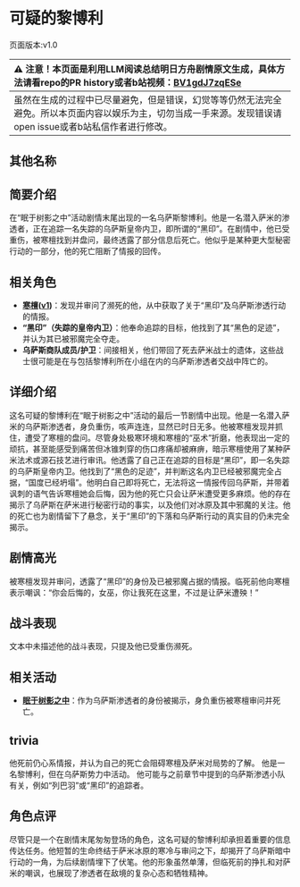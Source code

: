 # 可疑的黎博利
页面版本:v1.0
 

| :warning: 注意！本页面是利用LLM阅读总结明日方舟剧情原文生成，具体方法请看repo的PR history或者b站视频：[BV1gdJ7zqESe](https://www.bilibili.com/video/BV1gdJ7zqESe/)         |
|:----------------------------|
| 虽然在生成的过程中已尽量避免，但是错误，幻觉等等仍然无法完全避免。所以本页面内容以娱乐为主，切勿当成一手来源。发现错误请open issue或者b站私信作者进行修改。|



## 其他名称

## 简要介绍
在“眠于树影之中”活动剧情末尾出现的一名乌萨斯黎博利。他是一名潜入萨米的渗透者，正在追踪一名失踪的乌萨斯皇帝内卫，即所谓的“黑印”。在剧情中，他已受重伤，被寒檀找到并盘问，最终透露了部分信息后死亡。他似乎是某种更大型秘密行动的一部分，他的死亡阻断了情报的回传。
## 相关角色
-   **[寒檀](../char_v3/char_341_sntlla.md)([v1](char_341_sntlla.md))**：发现并审问了濒死的他，从中获取了关于“黑印”及乌萨斯渗透行动的情报。
-   **“黑印”（失踪的皇帝内卫）**：他奉命追踪的目标，他找到了其“黑色的足迹”，并认为其已被邪魔完全夺走。
-   **乌萨斯商队成员/护卫**：间接相关，他们带回了死去萨米战士的遗体，这些战士很可能是在与包括黎博利所在小组在内的乌萨斯渗透者交战中阵亡的。
## 详细介绍
这名可疑的黎博利在“眠于树影之中”活动的最后一节剧情中出现。他是一名潜入萨米的乌萨斯渗透者，身负重伤，咳声连连，显然已时日无多。他被寒檀发现并抓住，遭受了寒檀的盘问。尽管身处极寒环境和寒檀的“巫术”折磨，他表现出一定的顽抗，甚至能感受到痛苦但冰锥刺穿的伤口疼痛却被麻痹，暗示寒檀使用了某种萨米法术或源石技艺进行审讯。他透露了自己正在追踪的目标是“黑印”，即一名失踪的乌萨斯皇帝内卫。他找到了“黑色的足迹”，并判断这名内卫已经被邪魔完全占据，“国度已经坍塌”。他明白自己即将死亡，无法将这一情报传回乌萨斯，并带着讽刺的语气告诉寒檀她会后悔，因为他的死亡只会让萨米遭受更多麻烦。他的存在揭示了乌萨斯在萨米进行秘密行动的事实，以及他们对冰原及其中邪魔的关注。他的死亡也为剧情留下了悬念，关于“黑印”的下落和乌萨斯行动的真实目的仍未完全揭示。
## 剧情高光
被寒檀发现并审问，透露了“黑印”的身份及已被邪魔占据的情报。临死前他向寒檀表示嘲讽：“你会后悔的，女巫，你让我死在这里，不过是让萨米遭殃！”
## 战斗表现
文本中未描述他的战斗表现，只提及他已受重伤濒死。
## 相关活动
-   **[眠于树影之中](../stories/act15mini.md)**：作为乌萨斯渗透者的身份被揭示，身负重伤被寒檀审问并死亡。
## trivia
他死前仍心系情报，并认为自己的死亡会阻碍寒檀及萨米对局势的了解。
他是一名黎博利，但在乌萨斯势力中活动。
他可能与之前章节中提到的乌萨斯渗透小队有关，例如“列巴羽”或“黑印”的追踪者。
## 角色点评
尽管只是一个在剧情末尾匆匆登场的角色，这名可疑的黎博利却承担着重要的信息传达任务。他短暂的生命终结于萨米冰原的寒冷与审问之下，却揭开了乌萨斯暗中行动的一角，为后续剧情埋下了伏笔。他的形象虽然单薄，但临死前的挣扎和对萨米的嘲讽，也展现了渗透者在敌境的复杂心态和牺牲精神。